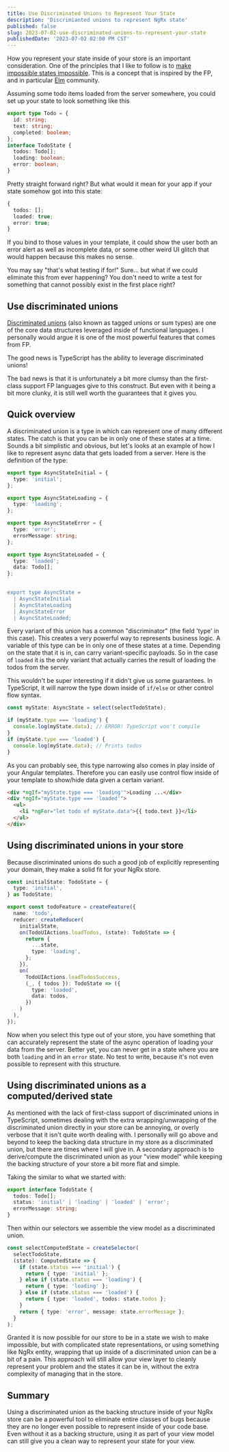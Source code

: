 ```yaml
---
title: Use Discriminated Unions to Represent Your State
description: 'Discrimianted unions to represent NgRx state'
published: false
slug: 2023-07-02-use-discriminated-unions-to-represent-your-state
publishedDate: '2023-07-02 02:00 PM CST'
---
```


How you represent your state inside of your store is an important consideration. One of the principles that I like to follow is to [make impossible states impossible](https://www.youtube.com/watch?v=IcgmSRJHu_8). This is a concept that is inspired by the FP, and in particular [Elm](https://elm-lang.org) community.

Assuming some todo items loaded from the server somewhere, you could set up your state to look something like this

```typescript
export type Todo = {
  id: string;
  text: string;
  completed: boolean;
};
interface TodoState {
  todos: Todo[];
  loading: boolean;
  error: boolean;
}
```

Pretty straight forward right? But what would it mean for your app if your state somehow got into this state:

```typescript
{
  todos: [];
  loaded: true;
  error: true;
}
```

If you bind to those values in your template, it could show the user both an error alert as well as incomplete data, or some other weird UI glitch that would happen because this makes no sense.

You may say "that's what testing if for!" Sure... but what if we could eliminate this from ever happening? You don't need to write a test for something that cannot possibly exist in the first place right?

## Use discriminated unions

[Discriminated unions](https://en.wikipedia.org/wiki/Tagged_union) (also known as tagged unions or sum types) are one of the core data structures leveraged inside of functional languages. I personally would argue it is one of the most powerful features that comes from FP.

The good news is TypeScript has the ability to leverage discriminated unions!

The bad news is that it is unfortunately a bit more clumsy than the first-class support FP languages give to this construct. But even with it being a bit more clunky, it is still well worth the guarantees that it gives you.

## Quick overview

A discriminated union is a type in which can represent one of many different states. The catch is that you can be in only one of these states at a time. Sounds a bit simplistic and obvious, but let's looks at an example of how I like to represent async data that gets loaded from a server. Here is the definition of the type:

```typescript
export type AsyncStateInitial = {
  type: 'initial';
};

export type AsyncStateLoading = {
  type: 'loading';
};

export type AsyncStateError = {
  type: 'error';
  errorMessage: string;
};

export type AsyncStateLoaded = {
  type: 'loaded';
  data: Todo[];
};
`

export type AsyncState =
  | AsyncStateInitial
  | AsyncStateLoading
  | AsyncStateError
  | AsyncStateLoaded;

```

Every variant of this union has a common "discriminator" (the field 'type' in this case). This creates a very powerful way to represents business logic. A variable of this type can be in only one of these states at a time. Depending on the state that it is in, can carry variant-specific payloads. So in the case of `loaded` it is the only variant that actually carries the result of loading the todos from the server.

This wouldn't be super interesting if it didn't give us some guarantees. In TypeScript, it will narrow the type down inside of `if/else` or other control flow syntax.

```typescript
const myState: AsyncState = select(selectTodoState);

if (myState.type === 'loading') {
  console.log(myState.data); // ERROR! TypeScript won't compile
}
if (myState.type === 'loaded') {
  console.log(myState.data); // Prints todos
}
```

As you can probably see, this type narrowing also comes in play inside of your Angular templates. Therefore you can easily use control flow inside of your template to show/hide data given a certain variant.

```html
<div *ngIf="myState.type === 'loading'">Loading ...</div>
<div *ngIf="myState.type === 'loaded'">
  <ul>
    <li *ngFor="let todo of myState.data">{{ todo.text }}</li>
  </ul>
</div>
```

## Using discriminated unions in your store

Because discriminated unions do such a good job of explicitly representing your domain, they make a solid fit for your NgRx store.

```typescript
const initialState: TodoState = {
  type: 'initial',
} as TodoState;

export const todoFeature = createFeature({
  name: 'todo',
  reducer: createReducer(
    initialState,
    on(TodoUIActions.loadTodos, (state): TodoState => {
      return {
        ...state,
        type: 'loading',
      };
    }),
    on(
      TodoUIActions.loadTodosSuccess,
      (_, { todos }): TodoState => ({
        type: 'loaded',
        data: todos,
      })
    )
  ),
});
```

Now when you select this type out of your store, you have something that can accurately represent the state of the async operation of loading your data from the server. Better yet, you can never get in a state where you are both `loading` and in an `error` state. No test to write, because it's not even possible to represent with this structure.

## Using discriminated unions as a computed/derived state

As mentioned with the lack of first-class support of discriminated unions in TypeScript, sometimes dealing with the extra wrapping/unwrapping of the discriminated union directly in your store can be annoying, or overly verbose that it isn't quite worth dealing with. I personally will go above and beyond to keep the backing data structure in my store as a discriminated union, but there are times where I will give in. A secondary approach is to derive/compute the discriminated union as your "view model" while keeping the backing structure of your store a bit more flat and simple.

Taking the similar to what we started with:

```typescript
export interface TodoState {
  todos: Todo[];
  status: 'initial' | 'loading' | 'loaded' | 'error';
  errorMessage: string;
}
```

Then within our selectors we assemble the view model as a discriminated union.

```typescript
const selectComputedState = createSelector(
  selectTodoState,
  (state): ComputedState => {
    if (state.status === 'initial') {
      return { type: 'initial' };
    } else if (state.status === 'loading') {
      return { type: 'loading' };
    } else if (state.status === 'loaded') {
      return { type: 'loaded', todos: state.todos };
    }
    return { type: 'error', message: state.errorMessage };
  }
);
```

Granted it is now possible for our store to be in a state we wish to make impossible, but with complicated state representations, or using something like NgRx entity, wrapping that up inside of a discriminated union can be a bit of a pain. This approach will still allow your view layer to cleanly represent your problem and the states it can be in, without the extra complexity of managing that in the store.

## Summary

Using a discriminated union as the backing structure inside of your NgRx store can be a powerful tool to eliminate entire classes of bugs because they are no longer even possible to represent inside of your code base. Even without it as a backing structure, using it as part of your view model can still give you a clean way to represent your state for your view.
